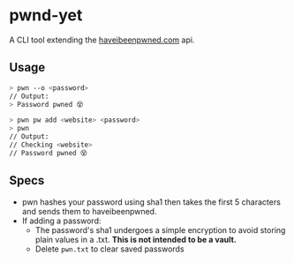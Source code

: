 # pwnd-yet
A CLI tool extending the [haveibeenpwned.com](https://haveibeenpwned.com/api/v3) api.


## Usage
```bash
> pwn --o <password>
// Output:
> Password pwned 😵

> pwn pw add <website> <password>
> pwn
// Output:
// Checking <website>
// Password pwned 😵
```
## Specs
- pwn hashes your password using sha1 then takes the first 5 characters and sends them to haveibeenpwned.
- If adding a password:
  - The password's sha1 undergoes a simple encryption to avoid storing plain values in a .txt. **This is not intended to be a vault.**
  - Delete `pwn.txt` to clear saved passwords
